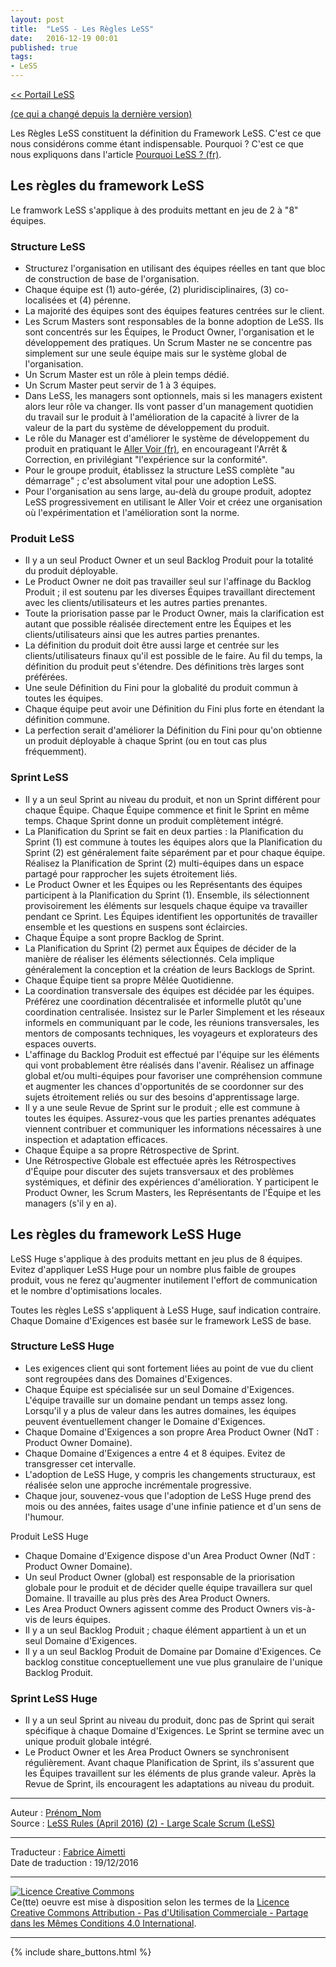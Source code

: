 ```yaml
---
layout: post
title:  "LeSS - Les Règles LeSS"
date:   2016-12-19 00:01
published: true
tags:
- LeSS
---
```


[<< Portail LeSS](http://www.les-traducteurs-agiles.org/2016/12/26/portail-less.html)

[(ce qui a changé depuis la dernière version)](http://less.works/less/rules/rules-changes.html)

Les Règles LeSS constituent la définition du Framework LeSS. C'est ce que nous considérons comme étant indispensable. Pourquoi ? C'est ce que nous expliquons dans l'article [Pourquoi LeSS ? (fr)](http://www.les-traducteurs-agiles.org/2016/12/29/pourquoi-less.html).

## Les règles du framework LeSS

Le framwork LeSS s'applique à des produits mettant en jeu de 2 à "8" équipes.

### Structure LeSS

* Structurez l'organisation en utilisant des équipes réelles en tant que bloc de construction de base de l'organisation.
* Chaque équipe est (1) auto-gérée, (2) pluridisciplinaires, (3) co-localisées et (4) pérenne.
* La majorité des équipes sont des équipes features centrées sur le client.
* Les Scrum Masters sont responsables de la bonne adoption de LeSS. Ils sont concentrés sur les Équipes, le Product Owner, l'organisation et le développement des pratiques. Un Scrum Master ne se concentre pas simplement sur une seule équipe mais sur le système global de l'organisation.
* Un Scrum Master est un rôle à plein temps dédié.
* Un Scrum Master peut servir de 1 à 3 équipes.
* Dans LeSS, les managers sont optionnels, mais si les managers existent alors leur rôle va changer. Ils vont passer d'un management quotidien du travail sur le produit à l'amélioration de la capacité à livrer de la valeur de la part du système de développement du produit.
* Le rôle du Manager est d'améliorer le système de développement du produit en pratiquant le [Aller Voir (fr)](http://www.les-traducteurs-agiles.org/2016/12/26/less-aller-voir.html), en encourageant l'Arrêt & Correction, en privilégiant "l'expérience sur la conformité".
* Pour le groupe produit, établissez la structure LeSS complète "au démarrage" ; c'est absolument vital pour une adoption LeSS.
* Pour l'organisation au sens large, au-delà du groupe produit, adoptez LeSS progressivement en utilisant le Aller Voir et créez une organisation où l'expérimentation et l'amélioration sont la norme.


### Produit LeSS

* Il y a un seul Product Owner et un seul Backlog Produit pour la totalité du produit déployable.
* Le Product Owner ne doit pas travailler seul sur l'affinage du Backlog Produit ; il est soutenu par les diverses Équipes travaillant directement avec les clients/utilisateurs et les autres parties prenantes.
* Toute la priorisation passe par le Product Owner, mais la clarification est autant que possible réalisée directement entre les Équipes et les clients/utilisateurs ainsi que les autres parties prenantes.
* La définition du produit doit être aussi large et centrée sur les clients/utilisateurs finaux qu'il est possible de le faire. Au fil du temps, la définition du produit peut s'étendre. Des définitions très larges sont préférées.
* Une seule Définition du Fini pour la globalité du produit commun à toutes les équipes.
* Chaque équipe peut avoir une Définition du Fini plus forte en étendant la définition commune.
* La perfection serait d'améliorer la Définition du Fini pour qu'on obtienne un produit déployable à chaque Sprint (ou en tout cas plus fréquemment).


### Sprint LeSS

* Il y a un seul Sprint au niveau du produit, et non un Sprint différent pour chaque Équipe. Chaque Équipe commence et finit le Sprint en même temps. Chaque Sprint donne un produit complètement intégré.
* La Planification du Sprint se fait en deux parties : la Planification du Sprint (1) est commune à toutes les équipes alors que la Planification du Sprint (2) est généralement faite séparément par et pour chaque équipe. Réalisez la Planification de Sprint (2) multi-équipes dans un espace partagé pour rapprocher les sujets étroitement liés.
* Le Product Owner et les Équipes ou les Représentants des équipes participent à la Planification du Sprint (1). Ensemble, ils sélectionnent provisoirement les éléments sur lesquels chaque équipe va travailler pendant ce Sprint. Les Équipes identifient les opportunités de travailler ensemble et les questions en suspens sont éclaircies.
* Chaque Équipe a sont propre Backlog de Sprint.
* La Planification du Sprint (2) permet aux Équipes de décider de la manière de réaliser les éléments sélectionnés. Cela implique généralement la conception et la création de leurs Backlogs de Sprint.
* Chaque Équipe tient sa propre Mêlée Quotidienne.
* La coordination transversale des équipes est décidée par les équipes. Préférez une coordination décentralisée et informelle plutôt qu'une coordination centralisée. Insistez sur le Parler Simplement et les réseaux informels en communiquant par le code, les réunions transversales, les mentors de composants techniques, les voyageurs et explorateurs des espaces ouverts.
* L'affinage du Backlog Produit est effectué par l'équipe sur les éléments qui vont probablement être réalisés dans l'avenir. Réalisez un affinage global et/ou multi-équipes pour favoriser une compréhension commune et augmenter les chances d'opportunités de se coordonner sur des sujets étroitement reliés ou sur des besoins d'apprentissage large.
* Il y a une seule Revue de Sprint sur le produit ; elle est commune à toutes les équipes. Assurez-vous que les parties prenantes adéquates viennent contribuer et communiquer les informations nécessaires à une inspection et adaptation efficaces.
* Chaque Équipe a sa propre Rétrospective de Sprint.
* Une Rétrospective Globale est effectuée après les Rétrospectives d'Équipe pour discuter des sujets transversaux et des problèmes systémiques, et définir des expériences d'amélioration. Y participent le Product Owner, les Scrum Masters, les Représentants de l'Équipe et les managers (s'il y en a).



## Les règles du framework LeSS Huge

LeSS Huge s'applique à des produits mettant en jeu plus de 8 équipes. Evitez d'appliquer LeSS Huge pour un nombre plus faible de groupes produit, vous ne ferez qu'augmenter inutilement l'effort de communication et le nombre d'optimisations locales.

Toutes les règles LeSS s'appliquent à LeSS Huge, sauf indication contraire. Chaque Domaine d'Exigences est basée sur le framework LeSS de base.

### Structure LeSS Huge

* Les exigences client qui sont fortement liées au point de vue du client sont regroupées dans des Domaines d'Exigences.
* Chaque Équipe est spécialisée sur un seul Domaine d'Exigences. L'équipe travaille sur un domaine pendant un temps assez long. Lorsqu'il y a plus de valeur dans les autres domaines, les équipes peuvent éventuellement changer le Domaine d'Exigences.
* Chaque Domaine d'Exigences a son propre Area Product Owner (NdT : Product Owner Domaine).
* Chaque Domaine d'Exigences a entre 4 et 8 équipes. Evitez de transgresser cet intervalle.
* L'adoption de LeSS Huge, y compris les changements structuraux, est réalisée selon une approche incrémentale progressive.
* Chaque jour, souvenez-vous que l'adoption de LeSS Huge prend des mois ou des années, faites usage d'une infinie patience et d'un sens de l'humour.


Produit LeSS Huge

* Chaque Domaine d'Exigence dispose d'un Area Product Owner (NdT : Product Owner Domaine).
* Un seul Product Owner (global) est responsable de la priorisation globale pour le produit et de décider quelle équipe travaillera sur quel Domaine. Il travaille au plus près des Area Product Owners.
* Les Area Product Owners agissent comme des Product Owners vis-à-vis de leurs équipes.
* Il y a un seul Backlog Produit ; chaque élément appartient à un et un seul Domaine d'Exigences.
* Il y a un seul Backlog Produit de Domaine par Domaine d'Exigences. Ce backlog constitue conceptuellement une vue plus granulaire de l'unique Backlog Produit.


### Sprint LeSS Huge

* Il y a un seul Sprint au niveau du produit, donc pas de Sprint qui serait spécifique à chaque Domaine d'Exigences. Le Sprint se termine avec un unique produit globale intégré.
* Le Product Owner et les Area Product Owners se synchronisent régulièrement. Avant chaque Planification de Sprint, ils s'assurent que les Équipes travaillent sur les éléments de plus grande valeur. Après la Revue de Sprint, ils encouragent les adaptations au niveau du produit.


---
Auteur : [Prénom_Nom](url_bio)  
Source : [LeSS Rules (April 2016) (2) - Large Scale Scrum (LeSS)](http://less.works/less/rules/index.html)  

---
Traducteur : [Fabrice Aimetti](http://www.fabrice-aimetti.fr/)  
Date de traduction : 19/12/2016  

---

<a rel="license" href="http://creativecommons.org/licenses/by-nc-sa/4.0/"><img alt="Licence Creative Commons" style="border-width:0" src="http://i.creativecommons.org/l/by-nc-sa/4.0/88x31.png" /></a><br />Ce(tte) oeuvre est mise à disposition selon les termes de la <a rel="license" href="http://creativecommons.org/licenses/by-nc-sa/4.0/">Licence Creative Commons Attribution - Pas d'Utilisation Commerciale - Partage dans les Mêmes Conditions 4.0 International</a>.

---

{% include share_buttons.html %}

